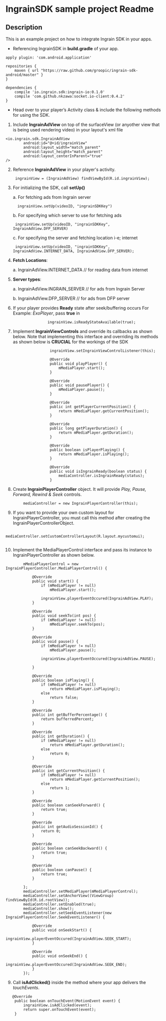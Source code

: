 # IngrainSDK sample project Readme #

## Description ##
This is an example project on how to integrate Ingrain SDK in your apps.

* Referencing IngrainSDK in **build.gradle** of your app.

```
apply plugin: 'com.android.application'

repositories {
    maven { url "https://raw.github.com/groopic/ingrain-sdk-android/master" }
}

dependencies {
    compile 'io.ingrain.sdk:ingrain-io:0.1.0'
    compile 'com.github.nkzawa:socket.io-client:0.4.2'
}
```

* Head over to your player’s Activity class & include the following methods for using the SDK.

1. Include **IngrainAdView** on top of the surfaceView (or anyother view that is being used rendering video) in your layout's xml file

```
<io.ingrain.sdk.IngrainAdView
		android:id="@+id/ingrainView"
		android:layout_width="match_parent"
		android:layout_height="match_parent"
        android:layout_centerInParent="true"
/>
```
2. Reference **IngrainAdView** in your player's activity.
        
        ingrainView = (IngrainAdView) findViewById(R.id.ingrainView);

3. For initializing the SDK, call **setUp()**

    a. For fetching ads from Ingrain server

         ingrainView.setUp(videoID, "ingrainSDKKey")

    b. For specifying which server to use for fetching ads 

        ingrainView.setUp(videoID, "ingrainSDKKey", IngrainAdView.DFP_SERVER)

    c. For specifying the server and fetching location i-e; internet

        ingrainView.setUp(videoID, "ingrainSDKKey", IngrainAdView.INTERNET_DATA, IngrainAdView.DFP_SERVER);

4. **Fetch Locations**:

    a. IngrainAdView.INTERNET_DATA // for reading data from internet

5. **Server types**:

    a. IngrainAdView.INGRAIN_SERVER // for ads from Ingrain Server

    b. IngrainAdView.DFP_SERVER     // for ads from DFP server  

6. If your player provides **Ready** state after seek/buffering occurs For Example: _ExoPlayer_, pass **true** in 
```
                   ingrainView.isReadyStateAvailable(true);
```       
7. Implement **IngrainViewControls** and override its callbacks as shown below. Note that implementing this interface and overriding its methods as shown below is **CRUCIAL** for the workings of the SDK

```                  
                    ingrainView.setIngrainViewControlListener(this);

                    @Override
                    public void playPlayer() {
                        mMediaPlayer.start();
                    }
                
                    @Override
                    public void pausePlayer() {
                        mMediaPlayer.pause();
                    }
                
                    @Override
                    public int getPlayerCurrentPosition() {
                        return mMediaPlayer.getCurrentPosition();
                    }
                
                    @Override
                    public long getPlayerDuration() {
                        return mMediaPlayer.getDuration();
                    }
                
                    @Override
                    public boolean isPlayerPlaying() {
                        return mMediaPlayer.isPlaying();
                    }
                
                    @Override
                    public void isIngrainReady(boolean status) {
                        mediaController.isIngrainReady(status);
                    }

```
8. Create **IngrainPlayerController** object. It will provide _Play, Pause, Forward, Rewind & Seek_ controls.

```
        mediaController = new IngrainPlayerController(this);
```
9. If you want to provide your own custom layout for IngrainPlayerController, you must call this method after creating the IngrainPlayerControllerObject.

```
        mediaController.setCustomControllerLayout(R.layout.mycustomui);
        
```
10. Implement the MediaPlayerControl interface and pass its instance to IngrainPlayerController as shown below.

```
        mMediaPlayerControl = new IngrainPlayerController.MediaPlayerControl() {

            @Override
            public void start() {
                if (mMediaPlayer != null)
                    mMediaPlayer.start();

                ingrainView.playerEventOccured(IngrainAdView.PLAY);
            }

            @Override
            public void seekTo(int pos) {
                if (mMediaPlayer != null)
                    mMediaPlayer.seekTo(pos);
            }

            @Override
            public void pause() {
                if (mMediaPlayer != null)
                    mMediaPlayer.pause();

                ingrainView.playerEventOccured(IngrainAdView.PAUSE);

            }

            @Override
            public boolean isPlaying() {
                if (mMediaPlayer != null)
                    return mMediaPlayer.isPlaying();
                else
                    return false;
            }

            @Override
            public int getBufferPercentage() {
                return bufferredPercent;
            }

            @Override
            public int getDuration() {
                if (mMediaPlayer != null)
                    return mMediaPlayer.getDuration();
                else
                    return 0;
            }

            @Override
            public int getCurrentPosition() {
                if (mMediaPlayer != null)
                    return mMediaPlayer.getCurrentPosition();
                else
                    return 1;
            }

            @Override
            public boolean canSeekForward() {
                return true;
            }

            @Override
            public int getAudioSessionId() {
                return 0;
            }

            @Override
            public boolean canSeekBackward() {
                return true;
            }

            @Override
            public boolean canPause() {
                return true;
            }

        };
        mediaController.setMediaPlayer(mMediaPlayerControl);
        mediaController.setAnchorView((ViewGroup) findViewById(R.id.rootView));
        mediaController.setEnabled(true);
        mediaController.show();
        mediaController.setSeekEventListener(new IngrainPlayerController.SeekEventListener() {

            @Override
            public void onSeekStart() {
                ingrainView.playerEventOccured(IngrainAdView.SEEK_START);
            }

            @Override
            public void onSeekEnd() {
                ingrainView.playerEventOccured(IngrainAdView.SEEK_END);
            }
        });
```

9. Call **isAdClicked()** inside the method where your app delivers the _touchEvents_.
```
   @Override
    public boolean onTouchEvent(MotionEvent event) {
        ingrainView.isAdClicked(event);
        return super.onTouchEvent(event);
    }
```
